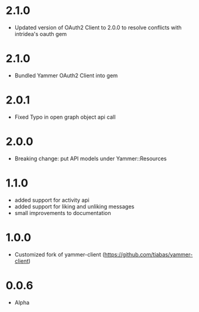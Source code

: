 2.1.0
====================================
- Updated version of OAuth2 Client to 2.0.0 to resolve conflicts with intridea's oauth gem

2.1.0
====================================
- Bundled Yammer OAuth2 Client into gem

2.0.1
====================================
- Fixed Typo in open graph object api call

2.0.0
====================================
- Breaking change: put API models under Yammer::Resources

1.1.0
====================================
- added support for activity api
- added support for liking and unliking messages
- small improvements to documentation

1.0.0
====================================
- Customized fork of yammer-client (https://github.com/tiabas/yammer-client)

0.0.6
====================================
- Alpha
